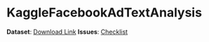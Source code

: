 # KaggleFacebookAdTextAnalysis

__Dataset__: [Download Link](https://www.kaggle.com/mrmorj/political-advertisements-from-facebook/download)
__Issues__: [Checklist](https://github.com/g-dant/KaggleFacebookAdTextAnalysis/issues)
